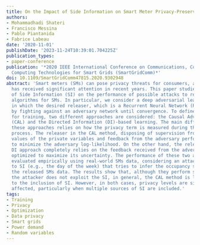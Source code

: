 ```yaml
---
title: On the Impact of Side Information on Smart Meter Privacy-Preserving Methods
authors:
- Mohammadhadi Shateri
- Francisco Messina
- Pablo Piantanida
- Fabrice Labeau
date: '2020-11-01'
publishDate: '2023-11-24T10:39:01.704225Z'
publication_types:
- paper-conference
publication: '*2020 IEEE International Conference on Communications, Control, and
  Computing Technologies for Smart Grids (SmartGridComm)*'
doi: 10.1109/SmartGridComm47815.2020.9302948
abstract: 'Smart meters (SMs) can pose privacy threats for consumers, an issue that
  has received significant attention in recent years. This paper studies the impact
  of Side Information (SI) on the performance of possible attacks to real-time privacy-preserving
  algorithms for SMs. In particular, we consider a deep adversarial learning framework,
  in which the desired releaser, which is a Recurrent Neural Network (RNN), is trained
  by fighting against an adversary network until convergence. To define the objective
  for training, two different approaches are considered: the Causal Adversarial Learning
  (CAL) and the Directed Information (DI)-based learning. The main difference between
  these approaches relies on how the privacy term is measured during the training
  process. The releaser in the CAL method, disposing of supervision from the actual
  values of the private variables and feedback from the adversary performance, tries
  to minimize the adversary log-likelihood. On the other hand, the releaser in the
  DI approach completely relies on the feedback received from the adversary and is
  optimized to maximize its uncertainty. The performance of these two algorithms is
  evaluated empirically using real-world SMs data, considering an attacker with access
  to SI (e.g., the day of the week) that tries to infer the occupancy status from
  the released SMs data. The results show that, although they perform similarly when
  the attacker does not exploit the SI, in general, the CAL method is less sensitive
  to the inclusion of SI. However, in both cases, privacy levels are significantly
  affected, particularly when multiple sources of SI are included.'
tags:
- Training
- Privacy
- Optimization
- Data privacy
- Smart grids
- Power demand
- Random variables
---
```

